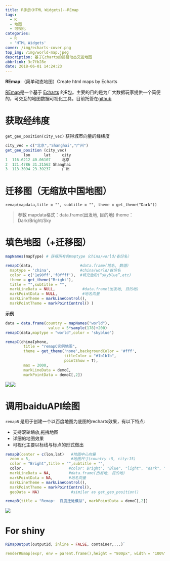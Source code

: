 ```yaml
---
title: R手册(HTML Widgets)--REmap
tags:
  - R
  - 地图
  - 可视化
categories:
  - R
  - 'HTML Widgets'
cover: /img/echarts-cover.png
top_img: /img/world-map.jpeg
description: 基于Echarts的简易动态交互地图
abbrlink: 3c7fb28e
date: 2018-06-01 14:24:23
---
```


**REmap**:（简单动态地图）Create html maps by Echarts

[REmap](http://langdawei.com/REmap/)是一个基于 [Echarts](https://echarts.apache.org/zh/index.html) 的R包。主要的目的是为广大数据玩家提供一个简便的，可交互的地图数据可视化工具。目前托管在[github](https://github.com/lchiffon/REmap)

<!-- more -->

# 获取经纬度

`get_geo_position(city_vec)` 获得城市向量的经纬度

```r
city_vec = c("北京","Shanghai","广州")
get_geo_position (city_vec)
        lon      lat     city
1  116.6212 40.06107     北京
2  121.4786 31.21562 Shanghai
3  113.3094 23.39237     广州
```

# 迁移图（无缩放中国地图）

`remap(mapdata,title = "", subtitle = "", theme = get_theme("Dark")) `

> 参数
> mapdata格式：data.frame(出发地, 目的地)
> theme：Dark/Bright/Sky

# 填色地图（+迁移图）

```r
mapNames(mapType) # 获得所有的maptype（china/world/省份名）

remapC(data,                     #data.frame(地名, 数值)
  maptype = 'china',             #china/world/省份名
  color = c('1e90ff','f0ffff'),  #填充色阶(“skyblue”,etc)
  theme = get_theme("Bright"),
  title = "",subtitle = "",
  markLineData = NULL,            #data.frame(出发地, 目的地)
  markPointData = NULL,           #地名向量
  markLineTheme = markLineControl(),
  markPointTheme = markPointControl() )
```
**示例**
```r
data = data.frame(country = mapNames("world"),
                   value = 5*sample(178)+200)
remapC(data,maptype = "world",color = 'skyblue')

remapC(chinaIphone,
        title = "remapC实例地图",
        theme = get_theme('none',backgroundColor = '#fff',
                          titleColor = "#1b1b1b",
                          pointShow = T),
        max = 2000,
        markLineData = demoC,
        markPointData = demoC[,2])
```
![](https://gitee.com/WilenWu/images/raw/master/r-echarts/remap_world.png)![](https://gitee.com/WilenWu/images/raw/master/r-echarts/remap_china.png)


# 调用baiduAPI绘图

`remapB` 是用于创建一个以百度地图为底图的recharts效果，有以下特点:

- 支持滚轮缩放,拖拽地图
- 详细的地图效果
- 可视化主要以标线与标点的形式做出

```r
remapB(center = c(lon,lat)   #地图中心向量
  zoom = 5,                  #地图尺寸(country :5, city:15)
  color = "Bright",title = "",subtitle = "",
  color,                    #color: Bright", "Blue", "light", "dark", "redalert", "googlelite", "grassgreen", "midnight", "pink", "darkgreen", "bluish", "grayscale", "hardedge"
  markLineData = NA,        #data.frame(出发地, 目的地)
  markPointData = NA,       #地名向量
  markLineTheme = markLineControl(),
  markPointTheme = markPointControl(),
  geoData = NA)              #similar as get_geo_position()
```

```r
remapB(title = "Remap:  百度迁徙模拟", markPointData = demoC[,2])
```

![](https://gitee.com/WilenWu/images/raw/master/r-echarts/baidumap.png)


# For shiny

```r
REmapOutput(outputId, inline = FALSE, container,...)`

renderREmap(expr, env = parent.frame(),height = "800px", width = "100%", quoted = FALSE, func = NULL)
```
